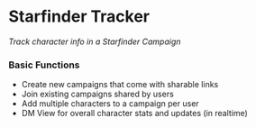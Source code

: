 # Starfinder Tracker
_Track character info in a Starfinder Campaign_

### Basic Functions
* Create new campaigns that come with sharable links
* Join existing campaigns shared by users
* Add multiple characters to a campaign per user
* DM View for overall character stats and updates (in realtime)